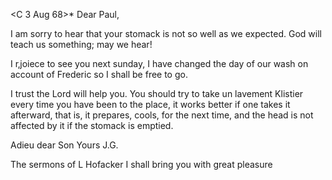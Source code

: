  <C 3 Aug 68>*
Dear Paul,

I am sorry to hear that your stomack is not so well as we expected. God will teach us something; may we hear!

I r‚joiece to see you next sunday, I have changed the day of our wash on account of Frederic so I shall be free to go.

I trust the Lord will help you. You should try to take un lavement Klistier every time you have been to the place, it works better if one takes it afterward, that is, it prepares, cools, for the next time, and the head is not affected by it if the stomack is emptied.

Adieu dear Son
 Yours J.G.

The sermons of L Hofacker I shall bring you with great pleasure 